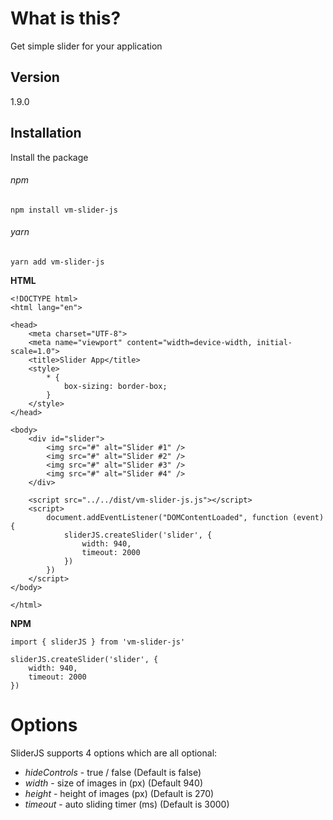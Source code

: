 # What is this?

Get simple slider for your application


## Version
1.9.0

## Installation

Install the package 

###### npm 

```
npm install vm-slider-js
```

###### yarn 

```
yarn add vm-slider-js
```

<b>HTML</b>
```
<!DOCTYPE html>
<html lang="en">

<head>
    <meta charset="UTF-8">
    <meta name="viewport" content="width=device-width, initial-scale=1.0">
    <title>Slider App</title>
    <style>
        * {
            box-sizing: border-box;
        }
    </style>
</head>

<body>
    <div id="slider">
        <img src="#" alt="Slider #1" />
        <img src="#" alt="Slider #2" />
        <img src="#" alt="Slider #3" />
        <img src="#" alt="Slider #4" />
    </div>

    <script src="../../dist/vm-slider-js.js"></script>
    <script>
        document.addEventListener("DOMContentLoaded", function (event) {
            sliderJS.createSlider('slider', {
                width: 940,
                timeout: 2000
            })
        })
    </script>
</body>

</html>
```

<b>NPM</b>

```
import { sliderJS } from 'vm-slider-js'

sliderJS.createSlider('slider', {
    width: 940,
    timeout: 2000
})

```

# Options

SliderJS supports 4 options which are all optional:

-   _hideControls_ - true / false (Default is false)
-   _width_ - size of images in (px) (Default 940)
-   _height_ - height of images (px) (Default is 270)
-   _timeout_ - auto sliding timer (ms) (Default is 3000)
